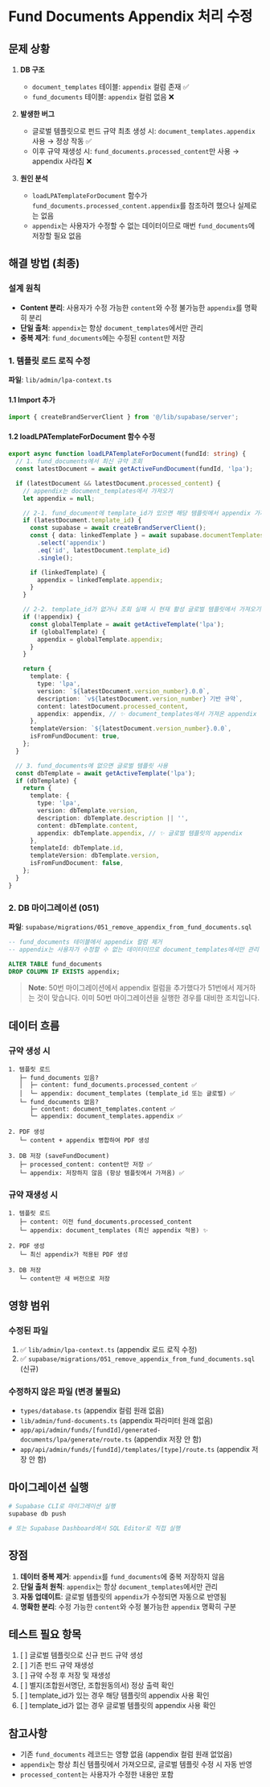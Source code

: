# Fund Documents Appendix 처리 수정

## 문제 상황

1. **DB 구조**

   - `document_templates` 테이블: `appendix` 컬럼 존재 ✅
   - `fund_documents` 테이블: `appendix` 컬럼 없음 ❌

2. **발생한 버그**

   - 글로벌 템플릿으로 펀드 규약 최초 생성 시: `document_templates.appendix` 사용 → 정상 작동 ✅
   - 이후 규약 재생성 시: `fund_documents.processed_content`만 사용 → appendix 사라짐 ❌

3. **원인 분석**
   - `loadLPATemplateForDocument` 함수가 `fund_documents.processed_content.appendix`를 참조하려 했으나 실제로는 없음
   - `appendix`는 사용자가 수정할 수 없는 데이터이므로 매번 `fund_documents`에 저장할 필요 없음

## 해결 방법 (최종)

### 설계 원칙

- **Content 분리**: 사용자가 수정 가능한 `content`와 수정 불가능한 `appendix`를 명확히 분리
- **단일 출처**: `appendix`는 항상 `document_templates`에서만 관리
- **중복 제거**: `fund_documents`에는 수정된 `content`만 저장

### 1. 템플릿 로드 로직 수정

**파일**: `lib/admin/lpa-context.ts`

#### 1.1 Import 추가

```typescript
import { createBrandServerClient } from '@/lib/supabase/server';
```

#### 1.2 loadLPATemplateForDocument 함수 수정

```typescript
export async function loadLPATemplateForDocument(fundId: string) {
  // 1. fund_documents에서 최신 규약 조회
  const latestDocument = await getActiveFundDocument(fundId, 'lpa');

  if (latestDocument && latestDocument.processed_content) {
    // appendix는 document_templates에서 가져오기
    let appendix = null;

    // 2-1. fund_document에 template_id가 있으면 해당 템플릿에서 appendix 가져오기
    if (latestDocument.template_id) {
      const supabase = await createBrandServerClient();
      const { data: linkedTemplate } = await supabase.documentTemplates
        .select('appendix')
        .eq('id', latestDocument.template_id)
        .single();

      if (linkedTemplate) {
        appendix = linkedTemplate.appendix;
      }
    }

    // 2-2. template_id가 없거나 조회 실패 시 현재 활성 글로벌 템플릿에서 가져오기
    if (!appendix) {
      const globalTemplate = await getActiveTemplate('lpa');
      if (globalTemplate) {
        appendix = globalTemplate.appendix;
      }
    }

    return {
      template: {
        type: 'lpa',
        version: `${latestDocument.version_number}.0.0`,
        description: `v${latestDocument.version_number} 기반 규약`,
        content: latestDocument.processed_content,
        appendix: appendix, // ✨ document_templates에서 가져온 appendix
      },
      templateVersion: `${latestDocument.version_number}.0.0`,
      isFromFundDocument: true,
    };
  }

  // 3. fund_documents에 없으면 글로벌 템플릿 사용
  const dbTemplate = await getActiveTemplate('lpa');
  if (dbTemplate) {
    return {
      template: {
        type: 'lpa',
        version: dbTemplate.version,
        description: dbTemplate.description || '',
        content: dbTemplate.content,
        appendix: dbTemplate.appendix, // ✨ 글로벌 템플릿의 appendix
      },
      templateId: dbTemplate.id,
      templateVersion: dbTemplate.version,
      isFromFundDocument: false,
    };
  }
}
```

### 2. DB 마이그레이션 (051)

**파일**: `supabase/migrations/051_remove_appendix_from_fund_documents.sql`

```sql
-- fund_documents 테이블에서 appendix 컬럼 제거
-- appendix는 사용자가 수정할 수 없는 데이터이므로 document_templates에서만 관리

ALTER TABLE fund_documents
DROP COLUMN IF EXISTS appendix;
```

> **Note**: 50번 마이그레이션에서 appendix 컬럼을 추가했다가 51번에서 제거하는 것이 맞습니다.
> 이미 50번 마이그레이션을 실행한 경우를 대비한 조치입니다.

## 데이터 흐름

### 규약 생성 시

```
1. 템플릿 로드
   ├─ fund_documents 있음?
   │  ├─ content: fund_documents.processed_content ✅
   │  └─ appendix: document_templates (template_id 또는 글로벌) ✅
   └─ fund_documents 없음?
      ├─ content: document_templates.content ✅
      └─ appendix: document_templates.appendix ✅

2. PDF 생성
   └─ content + appendix 병합하여 PDF 생성

3. DB 저장 (saveFundDocument)
   ├─ processed_content: content만 저장 ✅
   └─ appendix: 저장하지 않음 (항상 템플릿에서 가져옴) ✅
```

### 규약 재생성 시

```
1. 템플릿 로드
   ├─ content: 이전 fund_documents.processed_content
   └─ appendix: document_templates (최신 appendix 적용) ✨

2. PDF 생성
   └─ 최신 appendix가 적용된 PDF 생성

3. DB 저장
   └─ content만 새 버전으로 저장
```

## 영향 범위

### 수정된 파일

1. ✅ `lib/admin/lpa-context.ts` (appendix 로드 로직 수정)
2. ✅ `supabase/migrations/051_remove_appendix_from_fund_documents.sql` (신규)

### 수정하지 않은 파일 (변경 불필요)

- `types/database.ts` (appendix 컬럼 원래 없음)
- `lib/admin/fund-documents.ts` (appendix 파라미터 원래 없음)
- `app/api/admin/funds/[fundId]/generated-documents/lpa/generate/route.ts` (appendix 저장 안 함)
- `app/api/admin/funds/[fundId]/templates/[type]/route.ts` (appendix 저장 안 함)

## 마이그레이션 실행

```bash
# Supabase CLI로 마이그레이션 실행
supabase db push

# 또는 Supabase Dashboard에서 SQL Editor로 직접 실행
```

## 장점

1. **데이터 중복 제거**: `appendix`를 `fund_documents`에 중복 저장하지 않음
2. **단일 출처 원칙**: `appendix`는 항상 `document_templates`에서만 관리
3. **자동 업데이트**: 글로벌 템플릿의 `appendix`가 수정되면 자동으로 반영됨
4. **명확한 분리**: 수정 가능한 `content`와 수정 불가능한 `appendix` 명확히 구분

## 테스트 필요 항목

1. [ ] 글로벌 템플릿으로 신규 펀드 규약 생성
2. [ ] 기존 펀드 규약 재생성
3. [ ] 규약 수정 후 저장 및 재생성
4. [ ] 별지(조합원서명단, 조합원동의서) 정상 출력 확인
5. [ ] template_id가 있는 경우 해당 템플릿의 appendix 사용 확인
6. [ ] template_id가 없는 경우 글로벌 템플릿의 appendix 사용 확인

## 참고사항

- 기존 `fund_documents` 레코드는 영향 없음 (appendix 컬럼 원래 없었음)
- `appendix`는 항상 최신 템플릿에서 가져오므로, 글로벌 템플릿 수정 시 자동 반영
- `processed_content`는 사용자가 수정한 내용만 포함
